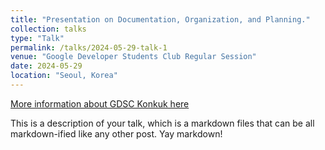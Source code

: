 ```yaml
---
title: "Presentation on Documentation, Organization, and Planning."
collection: talks
type: "Talk"
permalink: /talks/2024-05-29-talk-1
venue: "Google Developer Students Club Regular Session"
date: 2024-05-29
location: "Seoul, Korea"
---
```


[More information about GDSC Konkuk here](https://landing.gdsc-konkuk.dev)

This is a description of your talk, which is a markdown files that can be all markdown-ified like any other post. Yay markdown!
